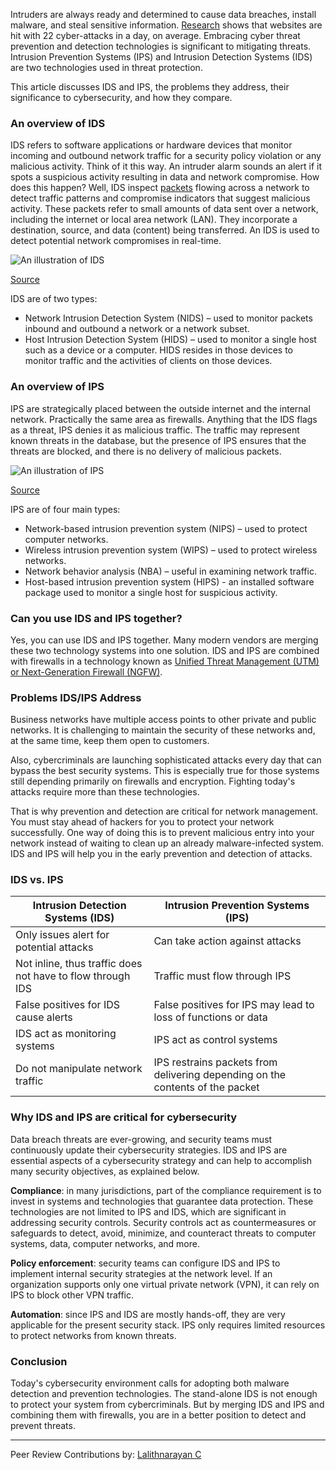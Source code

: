 Intruders are always ready and determined to cause data breaches, install malware, and steal sensitive information. [Research](https://www.sitelock.com/blog/security-by-obscurity-q2-2017/) shows that websites are hit with 22 cyber-attacks in a day, on average. Embracing cyber threat prevention and detection technologies is significant to mitigating threats. Intrusion Prevention Systems (IPS) and Intrusion Detection Systems (IDS) are two technologies used in threat protection.

This article discusses IDS and IPS, the problems they address, their significance to cybersecurity, and how they compare.

### An overview of IDS

IDS refers to software applications or hardware devices that monitor incoming and outbound network traffic for a security policy violation or any malicious activity. Think of it this way. An intruder alarm sounds an alert if it spots a suspicious activity resulting in data and network compromise. How does this happen? Well, IDS inspect [packets](https://techterms.com/definition/packet#) flowing across a network to detect traffic patterns and compromise indicators that suggest malicious activity. These packets refer to small amounts of data sent over a network, including the internet or local area network (LAN). They incorporate a destination, source, and data (content) being transferred. An IDS is used to detect potential network compromises in real-time.

![An illustration of IDS](/engineering-education/comparing-intrusion-detection-systems-ids-and-intrusion-prevention-systems-ips/ids-security.png)

[Source](https://www.comodo.com/ids-in-security.php)

IDS are of two types:

- Network Intrusion Detection System (NIDS) – used to monitor packets inbound and outbound a network or a network subset.
- Host Intrusion Detection System (HIDS) – used to monitor a single host such as a device or a computer. HIDS resides in those devices to monitor traffic and the activities of clients on those devices.

### An overview of IPS

IPS are strategically placed between the outside internet and the internal network. Practically the same area as firewalls. Anything that the IDS flags as a threat, IPS denies it as malicious traffic. The traffic may represent known threats in the database, but the presence of IPS ensures that the threats are blocked, and there is no delivery of malicious packets.

![An illustration of IPS](/engineering-education/comparing-intrusion-detection-systems-ids-and-intrusion-prevention-systems-ips/ips-security.png)

[Source](https://www.exabeam.com/ueba/ips-security-how-active-security-saves-time-and-stop-attacks-in-their-tracks/)

IPS are of four main types:

- Network-based intrusion prevention system (NIPS) – used to protect computer networks.
- Wireless intrusion prevention system (WIPS) – used to protect wireless networks.
- Network behavior analysis (NBA) – useful in examining network traffic.
- Host-based intrusion prevention system (HIPS) - an installed software package used to monitor a single host for suspicious activity.

### Can you use IDS and IPS together?

Yes, you can use IDS and IPS together. Many modern vendors are merging these two technology systems into one solution. IDS and IPS are combined with firewalls in a technology known as [Unified Threat Management (UTM) or Next-Generation Firewall (NGFW)](https://ostec.blog/en/perimeter/firewall-utm-ngfw-differences/).

### Problems IDS/IPS Address

Business networks have multiple access points to other private and public networks. It is challenging to maintain the security of these networks and, at the same time, keep them open to customers.

Also, cybercriminals are launching sophisticated attacks every day that can bypass the best security systems. This is especially true for those systems still depending primarily on firewalls and encryption. Fighting today&#39;s attacks require more than these technologies.

That is why prevention and detection are critical for network management. You must stay ahead of hackers for you to protect your network successfully. One way of doing this is to prevent malicious entry into your network instead of waiting to clean up an already malware-infected system. IDS and IPS will help you in the early prevention and detection of attacks.

### IDS vs. IPS

| **Intrusion Detection Systems (IDS)** | **Intrusion Prevention Systems (IPS)** |
| --- | --- |
| Only issues alert for potential attacks | Can take action against attacks |
| Not inline, thus traffic does not have to flow through IDS | Traffic must flow through IPS |
| False positives for IDS cause alerts | False positives for IPS may lead to loss of functions or data |
| IDS act as monitoring systems | IPS act as control systems |
| Do not manipulate network traffic | IPS restrains packets from delivering depending on the contents of the packet |

### Why IDS and IPS are critical for cybersecurity

Data breach threats are ever-growing, and security teams must continuously update their cybersecurity strategies. IDS and IPS are essential aspects of a cybersecurity strategy and can help to accomplish many security objectives, as explained below.

**Compliance**: in many jurisdictions, part of the compliance requirement is to invest in systems and technologies that guarantee data protection. These technologies are not limited to IPS and IDS, which are significant in addressing security controls. Security controls act as countermeasures or safeguards to detect, avoid, minimize, and counteract threats to computer systems, data, computer networks, and more.

**Policy enforcement**: security teams can configure IDS and IPS to implement internal security strategies at the network level. If an organization supports only one virtual private network (VPN), it can rely on IPS to block other VPN traffic.

**Automation**: since IPS and IDS are mostly hands-off, they are very applicable for the present security stack. IPS only requires limited resources to protect networks from known threats.

### Conclusion

Today&#39;s cybersecurity environment calls for adopting both malware detection and prevention technologies. The stand-alone IDS is not enough to protect your system from cybercriminals. But by merging IDS and IPS and combining them with firewalls, you are in a better position to detect and prevent threats.

---
Peer Review Contributions by: [Lalithnarayan C](/engineering-education/authors/lalithnarayan-c/)
